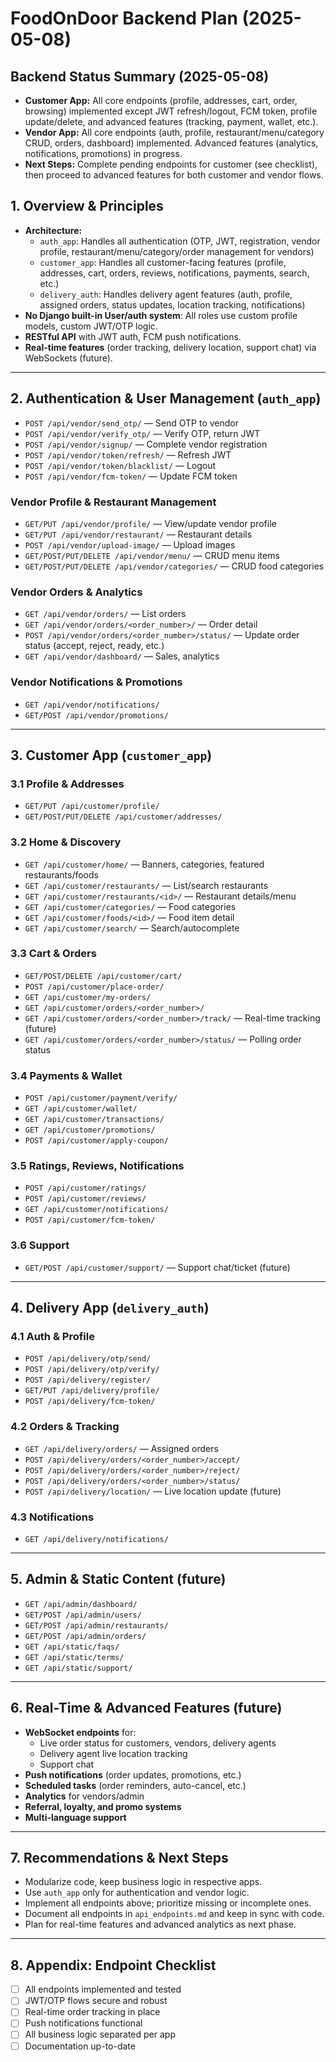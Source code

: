 # FoodOnDoor Backend Plan (2025-05-08)

## Backend Status Summary (2025-05-08)
- **Customer App:** All core endpoints (profile, addresses, cart, order, browsing) implemented except JWT refresh/logout, FCM token, profile update/delete, and advanced features (tracking, payment, wallet, etc.).
- **Vendor App:** All core endpoints (auth, profile, restaurant/menu/category CRUD, orders, dashboard) implemented. Advanced features (analytics, notifications, promotions) in progress.
- **Next Steps:** Complete pending endpoints for customer (see checklist), then proceed to advanced features for both customer and vendor flows.

## 1. Overview & Principles
- **Architecture:**
  - `auth_app`: Handles all authentication (OTP, JWT, registration, vendor profile, restaurant/menu/category/order management for vendors)
  - `customer_app`: Handles all customer-facing features (profile, addresses, cart, orders, reviews, notifications, payments, search, etc.)
  - `delivery_auth`: Handles delivery agent features (auth, profile, assigned orders, status updates, location tracking, notifications)
- **No Django built-in User/auth system**: All roles use custom profile models, custom JWT/OTP logic.
- **RESTful API** with JWT auth, FCM push notifications.
- **Real-time features** (order tracking, delivery location, support chat) via WebSockets (future).

---

## 2. Authentication & User Management (`auth_app`)
- `POST /api/vendor/send_otp/` — Send OTP to vendor
- `POST /api/vendor/verify_otp/` — Verify OTP, return JWT
- `POST /api/vendor/signup/` — Complete vendor registration
- `POST /api/vendor/token/refresh/` — Refresh JWT
- `POST /api/vendor/token/blacklist/` — Logout
- `POST /api/vendor/fcm-token/` — Update FCM token

### Vendor Profile & Restaurant Management
- `GET/PUT /api/vendor/profile/` — View/update vendor profile
- `GET/PUT /api/vendor/restaurant/` — Restaurant details
- `POST /api/vendor/upload-image/` — Upload images
- `GET/POST/PUT/DELETE /api/vendor/menu/` — CRUD menu items
- `GET/POST/PUT/DELETE /api/vendor/categories/` — CRUD food categories

### Vendor Orders & Analytics
- `GET /api/vendor/orders/` — List orders
- `GET /api/vendor/orders/<order_number>/` — Order detail
- `POST /api/vendor/orders/<order_number>/status/` — Update order status (accept, reject, ready, etc.)
- `GET /api/vendor/dashboard/` — Sales, analytics

### Vendor Notifications & Promotions
- `GET /api/vendor/notifications/`
- `GET/POST /api/vendor/promotions/`

---

## 3. Customer App (`customer_app`)

### 3.1 Profile & Addresses
- `GET/PUT /api/customer/profile/`
- `GET/POST/PUT/DELETE /api/customer/addresses/`

### 3.2 Home & Discovery
- `GET /api/customer/home/` — Banners, categories, featured restaurants/foods
- `GET /api/customer/restaurants/` — List/search restaurants
- `GET /api/customer/restaurants/<id>/` — Restaurant details/menu
- `GET /api/customer/categories/` — Food categories
- `GET /api/customer/foods/<id>/` — Food item detail
- `GET /api/customer/search/` — Search/autocomplete

### 3.3 Cart & Orders
- `GET/POST/DELETE /api/customer/cart/`
- `POST /api/customer/place-order/`
- `GET /api/customer/my-orders/`
- `GET /api/customer/orders/<order_number>/`
- `GET /api/customer/orders/<order_number>/track/` — Real-time tracking (future)
- `GET /api/customer/orders/<order_number>/status/` — Polling order status

### 3.4 Payments & Wallet
- `POST /api/customer/payment/verify/`
- `GET /api/customer/wallet/`
- `GET /api/customer/transactions/`
- `GET /api/customer/promotions/`
- `POST /api/customer/apply-coupon/`

### 3.5 Ratings, Reviews, Notifications
- `POST /api/customer/ratings/`
- `POST /api/customer/reviews/`
- `GET /api/customer/notifications/`
- `POST /api/customer/fcm-token/`

### 3.6 Support
- `GET/POST /api/customer/support/` — Support chat/ticket (future)

---

## 4. Delivery App (`delivery_auth`)

### 4.1 Auth & Profile
- `POST /api/delivery/otp/send/`
- `POST /api/delivery/otp/verify/`
- `POST /api/delivery/register/`
- `GET/PUT /api/delivery/profile/`
- `POST /api/delivery/fcm-token/`

### 4.2 Orders & Tracking
- `GET /api/delivery/orders/` — Assigned orders
- `POST /api/delivery/orders/<order_number>/accept/`
- `POST /api/delivery/orders/<order_number>/reject/`
- `POST /api/delivery/orders/<order_number>/status/`
- `POST /api/delivery/location/` — Live location update (future)

### 4.3 Notifications
- `GET /api/delivery/notifications/`

---

## 5. Admin & Static Content (future)
- `GET /api/admin/dashboard/`
- `GET/POST /api/admin/users/`
- `GET/POST /api/admin/restaurants/`
- `GET/POST /api/admin/orders/`
- `GET /api/static/faqs/`
- `GET /api/static/terms/`
- `GET /api/static/support/`

---

## 6. Real-Time & Advanced Features (future)
- **WebSocket endpoints** for:
  - Live order status for customers, vendors, delivery agents
  - Delivery agent live location tracking
  - Support chat
- **Push notifications** (order updates, promotions, etc.)
- **Scheduled tasks** (order reminders, auto-cancel, etc.)
- **Analytics** for vendors/admin
- **Referral, loyalty, and promo systems**
- **Multi-language support**

---

## 7. Recommendations & Next Steps
- Modularize code, keep business logic in respective apps.
- Use `auth_app` only for authentication and vendor logic.
- Implement all endpoints above; prioritize missing or incomplete ones.
- Document all endpoints in `api_endpoints.md` and keep in sync with code.
- Plan for real-time features and advanced analytics as next phase.

---

## 8. Appendix: Endpoint Checklist
- [ ] All endpoints implemented and tested
- [ ] JWT/OTP flows secure and robust
- [ ] Real-time order tracking in place
- [ ] Push notifications functional
- [ ] All business logic separated per app
- [ ] Documentation up-to-date
